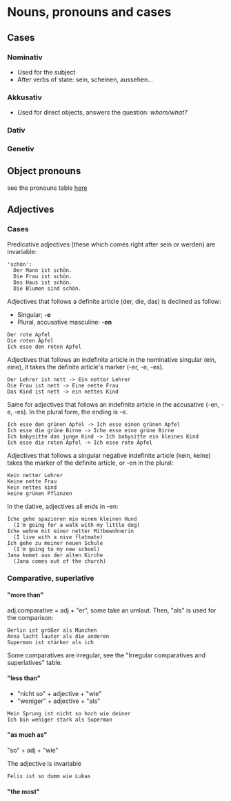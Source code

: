 # Nouns, pronouns and cases

## Cases

### Nominativ

* Used for the subject
* After verbs of state: sein, scheinen, aussehen...

<!-- -->

### Akkusativ

* Used for direct objects, answers the question: *whom/what?*

<!-- -->

### Dativ

<!-- -->

### Genetiv

<!-- -->

## Object pronouns

see the pronouns table [here](tabels.md)

## Adjectives

### Cases

Predicative adjectives (these which comes right after sein or werden) are invariable:

```
'schön':
  Der Mann ist schön.
  Die Frau ist schön.
  Das Haus ist schön.
  Die Blumen sind schön.
```

Adjectives that follows a definite article (der, die, das) is declined as follow:

* Singular; **-e**
* Plural, accusative masculine: **-en**

```
Der rote Apfel
Die roten Äpfel
Ich esse den roten Apfel
```

Adjectives that follows an indefinite article in the nominative singular (ein, eine), it takes the definite article's marker (-er, -e, -es).

```
Der Lehrer ist nett -> Ein netter Lehrer
Die Frau ist nett -> Eine nette Frau
Das Kind ist nett -> ein nettes Kind
```

Same for adjectives that follows an indefinite article in the accusative (-en, -e, -es). In the plural form, the ending is -e.

```
Ich esse den grünen Apfel -> Ich esse einen grünen Apfel
Ich esse die grüne Birne -> Iche esse eine grüne Birne
Ich babysitte das junge Kind -> Ich babysitte ein kleines Kind
Ich esse die roten Äpfel -> Ich esse rote Äpfel
```

Adjectives that follows a singular negative indefinite article (kein, keine) takes the marker of the definite article, or -en in the plural:

```
Kein netter Lehrer
Keine nette Frau
Kein nettes kind
keine grünen Pflanzen
```

In the dative, adjectives all ends in -en:

```
Iche gehe spazieren min minem kleinen Hund
  (I'm going for a walk with my little dog)
Iche wohne mit einer netter Mitbewohnerin
  (I live with a nive flatmate)
Ich gehe zu meiner neuen Schule
  (I'm going to my new school)
Jana kommt aus der alten Kirche
  (Jana comes out of the church)
```

### Comparative, superlative

#### "more than"

adj.comparative = adj + "er", some take an umlaut. Then, "als" is used for the comparison:

```
Berlin ist größer als München
Anna lacht lauter als die anderen
Superman ist stärker als ich
```

Some comparatives are irregular, see the "Irregular comparatives and superlatives" table.

#### "less than"

* "nicht so" + adjective + "wie"
* "weniger" + adjective + "als"

```
Mein Sprung ist nicht so hoch wie deiner
Ich bin weniger stark als Superman
```

#### "as much as"

"so" + adj + "wie"

The adjective is invariable

```
Felix ist so dumm wie Lukas
```

#### "the most"

